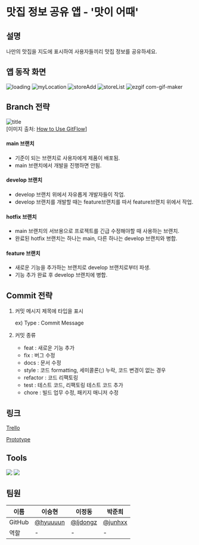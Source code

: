 <h1>맛집 정보 공유 앱 - '맛이 어때'</h1>

<h2>설명</h2>
나만의 맛집을 지도에 표시하여 사용자들끼리 맛집 정보를 공유하세요.

<h2>앱 동작 화면</h2>

![loading](https://user-images.githubusercontent.com/87902884/183897113-41360642-3899-44cc-b15a-9ddf377e8c12.gif)
![myLocation](https://user-images.githubusercontent.com/87902884/183896947-039870c0-0272-407d-acc1-0de96983cf3b.gif)
![storeAdd](https://user-images.githubusercontent.com/87902884/183897272-45c48e23-5752-4968-8cb5-6037ef1ac647.gif)
![storeList](https://user-images.githubusercontent.com/87902884/183897409-7703ea1b-b307-4745-be34-0ed661f8a9c6.gif)
![ezgif com-gif-maker](https://user-images.githubusercontent.com/87902884/183897839-f44797d1-8879-478b-96cf-18bda1c1e25e.gif)

<h2>Branch 전략</h2>


![title](https://media.vlpt.us/images/yejine2/post/e6833c35-f4ff-493a-b5a2-b4cd82f91f13/git-flow.png)   
[이미지 출처: [How to Use GitFlow](https://www.campingcoder.com/2018/04/how-to-use-git-flow/)]

#### main 브랜치
- 기준이 되는 브랜치로 사용자에게 제품이 배포됨.
- main 브랜치에서 개발을 진행하면 안됨.

#### develop 브랜치
- develop 브랜치 위에서 자유롭게 개발자들이 작업. 
- develop 브랜치를 개발할 때는 feature브랜치를 따서 feature브랜치 위에서 작업.

#### hotfix 브랜치
- main 브랜치의 서브용으로 프로젝트를 긴급 수정해야할 때 사용하는 브랜치.
- 완료된 hotfix 브랜치는 하나는 main, 다른 하나는 develop 브랜치와 병합.

#### feature 브랜치
- 새로운 기능을 추가하는 브랜치로 develop 브랜치로부터 파생.
- 기능 추가 완료 후 develop 브랜치에 병합.

<h2>Commit 전략</h2>

1. 커밋 메시지 제목에 타입을 표시

    ex) Type : Commit Message

2. 커밋 종류
    - feat 	: 새로운 기능 추가
    - fix 		: 버그 수정
    - docs 	: 문서 수정
    - style 	: 코드 formatting, 세미콜론(;) 누락, 코드 변경이 없는 경우
    - refactor : 코드 리팩토링
    - test 	: 테스트 코드, 리팩토링 테스트 코드 추가
    - chore 	: 빌드 업무 수정, 패키지 매니저 수정

<h2>링크</h2>

[Trello](https://trello.com/b/UIdCI9Gk/boss)   

[Prototype](https://ovenapp.io/view/4hEuGyQFFgbREUzjkCejf8hXx55jISWM/)


<h2>Tools</h2>

<img src="https://img.shields.io/badge/Swift-F05138?style=flat-square&logo=swift&logoColor=white"/> <img src="https://img.shields.io/badge/Firebase-FFCA28?style=flat-square&logo=firebase&logoColor=white"/>

<h2>팀원</h2>

| 이름 | 이승현 | 이정동 | 박준희 |
| --- | --- | --- | --- |
| GitHub | [@hyuuuun](https://github.com/hyuuuun) | [@ljdongz](https://github.com/ljdongz) | [@junhxx](https://github.com/junhxx) |
| 역할 | - | - | - |



